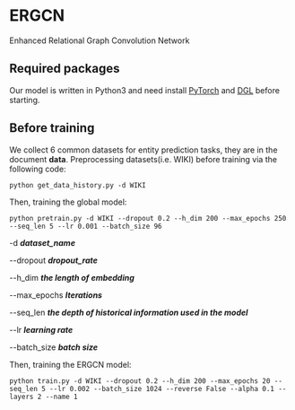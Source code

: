 # ERGCN
Enhanced Relational Graph Convolution Network



## Required packages

Our model is written in Python3 and need install [PyTorch](https://pytorch.org/) and [DGL](https://www.dgl.ai) before starting.



## Before training

We collect 6 common datasets for entity prediction tasks, they are in the document **data**. Preprocessing datasets(i.e. WIKI) before training via the following code:

~~~
python get_data_history.py -d WIKI
~~~

Then, training the global model:

~~~
python pretrain.py -d WIKI --dropout 0.2 --h_dim 200 --max_epochs 250 --seq_len 5 --lr 0.001 --batch_size 96
~~~

-d ***dataset_name***

--dropout ***dropout_rate***

--h_dim ***the length of embedding***

--max_epochs ***Iterations***

--seq_len ***the depth of historical information used in the model***

--lr ***learning rate***

--batch_size ***batch size***



Then, training the ERGCN model:

~~~
python train.py -d WIKI --dropout 0.2 --h_dim 200 --max_epochs 20 --seq_len 5 --lr 0.002 --batch_size 1024 --reverse False --alpha 0.1 --layers 2 --name 1 
~~~


